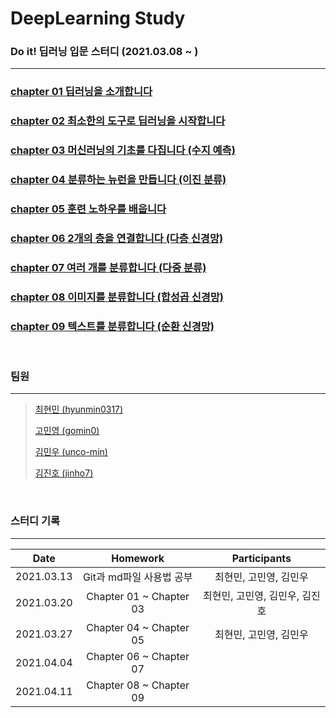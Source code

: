 # DeepLearning Study
### Do it! 딥러닝 입문 스터디 (2021.03.08 ~ )
---
### [chapter 01 딥러닝을 소개합니다](https://github.com/hyunmin0317/DeepLearning_Study/blob/master/chap01/chap01.md)

### [chapter 02 최소한의 도구로 딥러닝을 시작합니다](https://github.com/hyunmin0317/DeepLearning_Study/blob/master/chap02/github/chap02.md)

### [chapter 03 머신러닝의 기초를 다집니다 (수지 예측)](https://github.com/hyunmin0317/DeepLearning_Study/blob/master/chap03/chap03.md)

### [chapter 04 분류하는 뉴런을 만듭니다 (이진 분류)](https://github.com/hyunmin0317/DeepLearning_Study/blob/master/chap04/chap04.md)

### [chapter 05 훈련 노하우를 배웁니다](https://github.com/hyunmin0317/DeepLearning_Study/blob/master/chap05/chap05.md)

### [chapter 06 2개의 층을 연결합니다 (다층 신경망)](https://github.com/hyunmin0317/DeepLearning_Study/blob/master/chap06/chap06.md)

### [chapter 07 여러 개를 분류합니다 (다중 분류)](https://github.com/hyunmin0317/DeepLearning_Study/blob/master/chap07/chap07.md)

### [chapter 08 이미지를 분류합니다 (합성곱 신경망)](https://github.com/hyunmin0317/DeepLearning_Study/blob/master/chap09/chap09.md)

### [chapter 09 텍스트를 분류합니다 (순환 신경망)](https://github.com/hyunmin0317/DeepLearning_Study/blob/master/chap09/chap09.md)

<br>

### 팀원

---

> [최현민 (hyunmin0317)](https://github.com/hyunmin0317?tab=repositories)
>
> [고민영 (gomin0)](https://github.com/gomin0)
>
> [김민우 (unco-min)](https://github.com/unco-min)
>
> [김진호 (jinho7)](https://github.com/jinho7)

<br>

### 스터디 기록

---

|    Date    |         Homework         | Participants |
| :--------: | :----------------------: | :----------: |
| 2021.03.13 | Git과 md파일 사용법 공부 | 최현민, 고민영, 김민우 |
| 2021.03.20 | Chapter 01 ~ Chapter 03  | 최현민, 고민영, 김민우, 김진호 |
| 2021.03.27 | Chapter 04 ~ Chapter 05 | 최현민, 고민영, 김민우 |
| 2021.04.04 | Chapter 06 ~ Chapter 07 |  |
| 2021.04.11 | Chapter 08 ~ Chapter 09 | |

